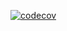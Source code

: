 [![codecov](https://codecov.io/gh/Xander11rgn/CustomerClassLibrary/branch/master/graph/badge.svg?token=CCCR0UKF99)](https://codecov.io/gh/Xander11rgn/CustomerClassLibrary)
